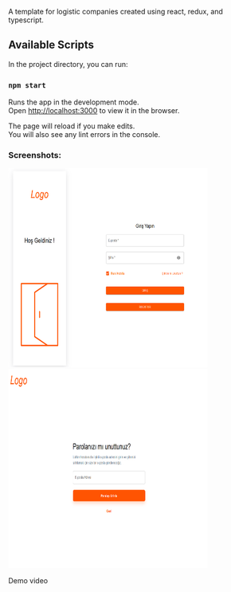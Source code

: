 A template for logistic companies created using react, redux, and typescript.

## Available Scripts

In the project directory, you can run:

### `npm start`

Runs the app in the development mode.\
Open [http://localhost:3000](http://localhost:3000) to view it in the browser.

The page will reload if you make edits.\
You will also see any lint errors in the console.

### Screenshots:
<p float="center">
  <img src="screenshots/login.png" height="400" width="400">
  <img src="screenshots/forgot-pass.png" height="400" width="400">
</p>

Demo video
